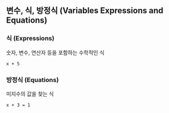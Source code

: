 ## 변수, 식, 방정식 (Variables Expressions and Equations)

### 식 (Expressions)

숫자, 변수, 연산자 등을 포함하는 수학적인 식

`x + 5`

### 방정식 (Equations)

미지수의 값을 찾는 식

`x + 3 = 1`
